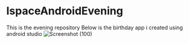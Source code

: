 # IspaceAndroidEvening
 This is the evening repository
Below is the birthday app i created using android studio
![Screenshot (100)](https://user-images.githubusercontent.com/68408134/150208395-bd978551-2838-46f4-97aa-a63156dcedcb.png)
